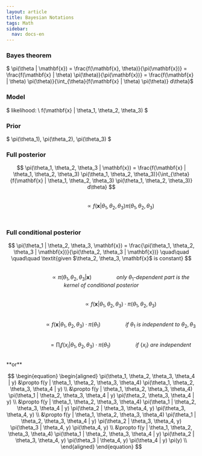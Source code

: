 ```yaml
---
layout: article
title: Bayesian Notations
tags: Math
sidebar:
  nav: docs-en
---
```


### Bayes theorem
$ \pi(\theta | \mathbf{x}) = \frac{f(\mathbf{x}, \theta)}{\pi(\mathbf{x})} = \frac{f(\mathbf{x} | \theta) \pi(\theta)}{\pi(\mathbf{x})} =  \frac{f(\mathbf{x} | \theta) \pi(\theta)}{\int_{\theta}{f(\mathbf{x} | \theta) \pi(\theta)} d\theta}$
<br>



### Model
$ likelihood: \ f(\mathbf{x} | \theta_1, \theta_2, \theta_3) $
<br>

### Prior
$ \pi(\theta_1), \pi(\theta_2), \pi(\theta_3) $
<br>

### Full posterior
$$ \pi(\theta_1, \theta_2, \theta_3 | \mathbf{x}) = \frac{f(\mathbf{x} | \theta_1, \theta_2, \theta_3) \pi(\theta_1, \theta_2, \theta_3)}{\int_{\theta}{f(\mathbf{x} | \theta_1, \theta_2, \theta_3) \pi(\theta_1, \theta_2, \theta_3)} d\theta}
$$ <br>
$$
\quad\quad\quad\quad\quad\quad
\propto f(\mathbf{x} | \theta_1, \theta_2, \theta_3) \pi(\theta_1, \theta_2, \theta_3)
$$
<br>

### Full conditional posterior
$$
\pi(\theta_1 | \theta_2, \theta_3, \mathbf{x}) = \frac{\pi(\theta_1, \theta_2, \theta_3 | \mathbf{x})}{\pi(\theta_2, \theta_3 | \mathbf{x})}
\quad\quad  \quad\quad \textit{given $\theta_2, \theta_3, \mathbf{x}$ is constant}
$$ <br>
$$
\quad\quad\quad\quad\quad\quad
\propto \pi(\theta_1, \theta_2, \theta_3 | \mathbf{x}) \quad\quad  \quad\quad \textit{only $\theta_1$-dependent part is the kernel of conditional posterior}
$$ <br>
$$
\quad\quad\quad\quad\quad\quad
\propto f(\mathbf{x} | \theta_1, \theta_2, \theta_3) \cdot \pi(\theta_1, \theta_2, \theta_3)
$$ <br>
$$
\quad\quad\quad\quad\quad\quad
\propto f(\mathbf{x} | \theta_1, \theta_2, \theta_3) \cdot \pi(\theta_1)
\quad\quad  \quad\quad \textit{if $\theta_1$ is independent to $\theta_2, \theta_3$}
$$ <br>
$$
\quad\quad\quad\quad\quad\quad
= \prod_i f(x_i | \theta_1, \theta_2, \theta_3) \cdot \pi(\theta_1)
\quad\quad  \quad\quad \textit{if $\{x_i\}$ are independent}
$$

<br>
**or**
<br>

$$
\begin{equation}
\begin{aligned}
    \pi(\theta_1, \theta_2, \theta_3, \theta_4 | y)
    &\propto f(y | \theta_1, \theta_2, \theta_3, \theta_4) \pi(\theta_1, \theta_2, \theta_3, \theta_4 | y) \\
    &\propto f(y | \theta_1, \theta_2, \theta_3, \theta_4) \pi(\theta_1 | \theta_2, \theta_3, \theta_4 | y) \pi(\theta_2, \theta_3, \theta_4 | y) \\
    &\propto f(y | \theta_1, \theta_2, \theta_3, \theta_4) \pi(\theta_1 | \theta_2, \theta_3, \theta_4 | y) \pi(\theta_2 | \theta_3, \theta_4, y) \pi(\theta_3, \theta_4, y) \\
    &\propto f(y | \theta_1, \theta_2, \theta_3, \theta_4) \pi(\theta_1 | \theta_2, \theta_3, \theta_4 | y) \pi(\theta_2 | \theta_3, \theta_4, y) \pi(\theta_3 | \theta_4, y) \pi(\theta_4, y) \\
    &\propto f(y | \theta_1, \theta_2, \theta_3, \theta_4) \pi(\theta_1 | \theta_2, \theta_3, \theta_4 | y) \pi(\theta_2 | \theta_3, \theta_4, y) \pi(\theta_3 | \theta_4, y) \pi(\theta_4 | y) \pi(y) \\
\end{aligned}
\end{equation}
$$

